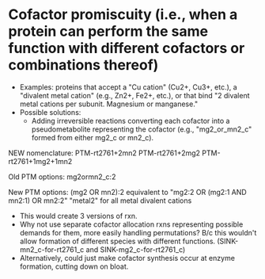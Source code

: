 # Cofactor promiscuity (i.e., when a protein can perform the same function with different cofactors or combinations thereof)
- Examples: proteins that accept a "Cu cation" (Cu2+, Cu3+, etc.), a "divalent metal cation" (e.g., Zn2+, Fe2+, etc.), or that bind "2 divalent metal cations per subunit. Magnesium or manganese."
- Possible solutions:
  - Adding irreversible reactions converting each cofactor into a pseudometabolite representing the cofactor (e.g., "mg2_or_mn2_c" formed from either mg2_c or mn2_c).

NEW nomenclature:
PTM-rt2761+2mn2
PTM-rt2761+2mg2
PTM-rt2761+1mg2+1mn2

Old PTM options:
mg2ormn2_c:2

New PTM options:
(mg2 OR mn2):2
equivalent to "mg2:2 OR (mg2:1 AND mn2:1) OR mn2:2"
"metal2" for all metal divalent cations

- This would create 3 versions of rxn.
- Why not use separate cofactor allocation rxns representing possible demands for them, more easily handling permutations? B/c this wouldn't allow formation of different species with different functions. (SINK-mn2_c-for-rt2761_c and SINK-mg2_c-for-rt2761_c) 
- Alternatively, could just make cofactor synthesis occur at enzyme formation, cutting down on bloat.